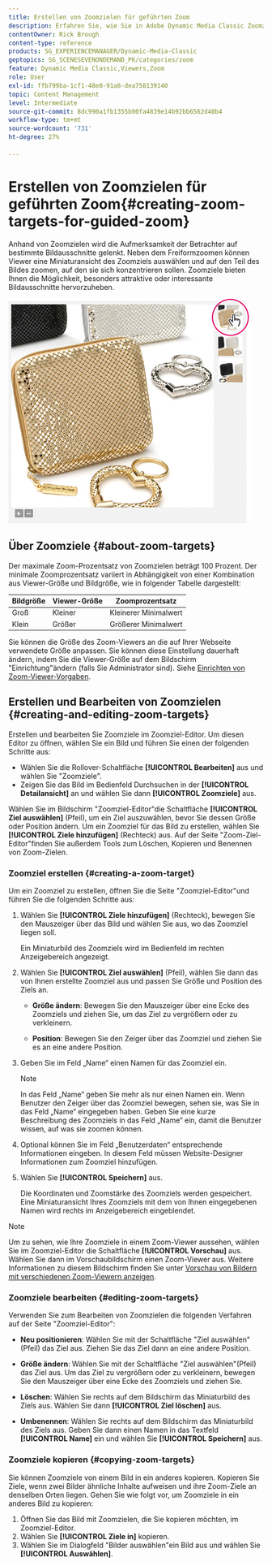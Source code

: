 ```yaml
---
title: Erstellen von Zoomzielen für geführten Zoom
description: Erfahren Sie, wie Sie in Adobe Dynamic Media Classic Zoomziele für geführtes Zoomen erstellen.
contentOwner: Rick Brough
content-type: reference
products: SG_EXPERIENCEMANAGER/Dynamic-Media-Classic
geptopics: SG_SCENESEVENONDEMAND_PK/categories/zoom
feature: Dynamic Media Classic,Viewers,Zoom
role: User
exl-id: ffb799ba-1cf1-48e0-91a8-dea758139140
topic: Content Management
level: Intermediate
source-git-commit: 8dc990a1fb1355b00fa4839e14b92bb6562d40b4
workflow-type: tm+mt
source-wordcount: '731'
ht-degree: 27%

---
```


# Erstellen von Zoomzielen für geführten Zoom{#creating-zoom-targets-for-guided-zoom}

Anhand von Zoomzielen wird die Aufmerksamkeit der Betrachter auf bestimmte Bildausschnitte gelenkt. Neben dem Freiformzoomen können Viewer eine Miniaturansicht des Zoomziels auswählen und auf den Teil des Bildes zoomen, auf den sie sich konzentrieren sollen. Zoomziele bieten Ihnen die Möglichkeit, besonders attraktive oder interessante Bildausschnitte hervorzuheben.

![Erstellen von Zoomzielen für geführten Zoom](/help/using/assets/zo_guided_zoom.png)

## Über Zoomziele {#about-zoom-targets}

Der maximale Zoom-Prozentsatz von Zoomzielen beträgt 100 Prozent. Der minimale Zoomprozentsatz variiert in Abhängigkeit von einer Kombination aus Viewer-Größe und Bildgröße, wie in folgender Tabelle dargestellt:

| Bildgröße | Viewer-Größe | Zoomprozentsatz |
| --- | --- | --- |
| Groß | Kleiner | Kleinerer Minimalwert |
| Klein | Größer | Größerer Minimalwert |

Sie können die Größe des Zoom-Viewers an die auf Ihrer Webseite verwendete Größe anpassen. Sie können diese Einstellung dauerhaft ändern, indem Sie die Viewer-Größe auf dem Bildschirm &quot;Einrichtung&quot;ändern (falls Sie Administrator sind). Siehe [Einrichten von Zoom-Viewer-Vorgaben](setting-zoom-viewer-presets.md#setting_up_zoom_viewer_presets).

## Erstellen und Bearbeiten von Zoomzielen {#creating-and-editing-zoom-targets}

Erstellen und bearbeiten Sie Zoomziele im Zoomziel-Editor. Um diesen Editor zu öffnen, wählen Sie ein Bild und führen Sie einen der folgenden Schritte aus:

* Wählen Sie die Rollover-Schaltfläche **[!UICONTROL Bearbeiten]** aus und wählen Sie &quot;Zoomziele&quot;.
* Zeigen Sie das Bild im Bedienfeld Durchsuchen in der **[!UICONTROL Detailansicht]** an und wählen Sie dann **[!UICONTROL Zoomziele]** aus.

Wählen Sie im Bildschirm &quot;Zoomziel-Editor&quot;die Schaltfläche **[!UICONTROL Ziel auswählen]** (Pfeil), um ein Ziel auszuwählen, bevor Sie dessen Größe oder Position ändern. Um ein Zoomziel für das Bild zu erstellen, wählen Sie **[!UICONTROL Ziele hinzufügen]** (Rechteck) aus. Auf der Seite &quot;Zoom-Ziel-Editor&quot;finden Sie außerdem Tools zum Löschen, Kopieren und Benennen von Zoom-Zielen.

### Zoomziel erstellen {#creating-a-zoom-target}

Um ein Zoomziel zu erstellen, öffnen Sie die Seite &quot;Zoomziel-Editor&quot;und führen Sie die folgenden Schritte aus:

1. Wählen Sie **[!UICONTROL Ziele hinzufügen]** (Rechteck), bewegen Sie den Mauszeiger über das Bild und wählen Sie aus, wo das Zoomziel liegen soll.

   Ein Miniaturbild des Zoomziels wird im Bedienfeld im rechten Anzeigebereich angezeigt.

1. Wählen Sie **[!UICONTROL Ziel auswählen]** (Pfeil), wählen Sie dann das von Ihnen erstellte Zoomziel aus und passen Sie Größe und Position des Ziels an.

   * **Größe ändern**: Bewegen Sie den Mauszeiger über eine Ecke des Zoomziels und ziehen Sie, um das Ziel zu vergrößern oder zu verkleinern.

   * **Position**: Bewegen Sie den Zeiger über das Zoomziel und ziehen Sie es an eine andere Position.

1. Geben Sie im Feld „Name“ einen Namen für das Zoomziel ein.

   >[!NOTE]
   >
   >In das Feld „Name“ geben Sie mehr als nur einen Namen ein. Wenn Benutzer den Zeiger über das Zoomziel bewegen, sehen sie, was Sie in das Feld „Name“ eingegeben haben. Geben Sie eine kurze Beschreibung des Zoomziels in das Feld „Name“ ein, damit die Benutzer wissen, auf was sie zoomen können.

1. Optional können Sie im Feld „Benutzerdaten“ entsprechende Informationen eingeben. In diesem Feld müssen Website-Designer Informationen zum Zoomziel hinzufügen.
1. Wählen Sie **[!UICONTROL Speichern]** aus.

   Die Koordinaten und Zoomstärke des Zoomziels werden gespeichert. Eine Miniaturansicht Ihres Zoomziels mit dem von Ihnen eingegebenen Namen wird rechts im Anzeigebereich eingeblendet.

>[!NOTE]
>
>Um zu sehen, wie Ihre Zoomziele in einem Zoom-Viewer aussehen, wählen Sie im Zoomziel-Editor die Schaltfläche **[!UICONTROL Vorschau]** aus. Wählen Sie dann im Vorschaubildschirm einen Zoom-Viewer aus. Weitere Informationen zu diesem Bildschirm finden Sie unter [Vorschau von Bildern mit verschiedenen Zoom-Viewern anzeigen](previewing-image-assets-different-zoom.md#previewing_image_assets_with_different_zoom_viewers).

### Zoomziele bearbeiten {#editing-zoom-targets}

Verwenden Sie zum Bearbeiten von Zoomzielen die folgenden Verfahren auf der Seite &quot;Zoomziel-Editor&quot;:

* **Neu positionieren**: Wählen Sie mit der Schaltfläche &quot;Ziel auswählen&quot;(Pfeil) das Ziel aus. Ziehen Sie das Ziel dann an eine andere Position.

* **Größe ändern**: Wählen Sie mit der Schaltfläche &quot;Ziel auswählen&quot;(Pfeil) das Ziel aus. Um das Ziel zu vergrößern oder zu verkleinern, bewegen Sie den Mauszeiger über eine Ecke des Zoomziels und ziehen Sie.

* **Löschen**: Wählen Sie rechts auf dem Bildschirm das Miniaturbild des Ziels aus. Wählen Sie dann **[!UICONTROL Ziel löschen]** aus.

* **Umbenennen**: Wählen Sie rechts auf dem Bildschirm das Miniaturbild des Ziels aus. Geben Sie dann einen Namen in das Textfeld **[!UICONTROL Name]** ein und wählen Sie **[!UICONTROL Speichern]** aus.

### Zoomziele kopieren {#copying-zoom-targets}

Sie können Zoomziele von einem Bild in ein anderes kopieren. Kopieren Sie Ziele, wenn zwei Bilder ähnliche Inhalte aufweisen und ihre Zoom-Ziele an denselben Orten liegen. Gehen Sie wie folgt vor, um Zoomziele in ein anderes Bild zu kopieren:

1. Öffnen Sie das Bild mit Zoomzielen, die Sie kopieren möchten, im Zoomziel-Editor.
1. Wählen Sie **[!UICONTROL Ziele in]** kopieren.
1. Wählen Sie im Dialogfeld &quot;Bilder auswählen&quot;ein Bild aus und wählen Sie **[!UICONTROL Auswählen]**.

